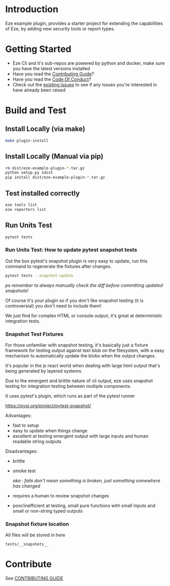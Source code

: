 # Introduction 

Eze example plugin, provides a starter project for extending the capabilities of Eze, by adding new security tools or report types.

# Getting Started

- Eze Cli and it's sub-repos are powered by python and docker, make sure you have the latest versions installed
- Have you read the [Contributing Guide](https://github.com/RiverSafeUK/eze-example-plugin/blob/main/CONTRIBUTING.md)?
- Have you read the [Code Of Conduct](https://github.com/RiverSafeUK/eze-example-plugin/blob/main/CODE_OF_CONDUCT.md)?
- Check out the [existing issues](https://github.com/RiverSafeUK/eze-example-plugin/issues) to see if any issues you're interested in have already been raised

# Build and Test

## Install Locally (via make)

```bash
make plugin-install
```

## Install Locally (Manual via pip)

```bash
rm dist/eze-example-plugin-*.tar.gz
python setup.py sdist
pip install dist/eze-example-plugin-*.tar.gz
```

## Test installed correctly

```bash
eze tools list
eze reporters list
```

## Run Units Test

```bash
pytest tests
```

### Run Units Test: How to update pytest snapshot tests

Out the box pytest's snapshot plugin is very easy to update, run this command to regenerate the fixtures after changes.

```bash
pytest tests --snapshot-update
```

_ps remember to always manually check the diff before committing updated snapshots!_

Of course it's your plugin so if you don't like snapshot testing (it is controversial) you don't need to include them!

We just find for complex HTML or console output, it's great at deterministic integration tests.

### Snapshot Test Fixtures

For those unfamiliar with snapshot testing, it's basically just a fixture framework for testing output against text blob
on the filesystem, with a easy mechanism to automatically update the blobs when the output changes.

It's popular in the js react world when dealing with large html output that's being generated by layered systems.

Due to the emergent and brittle nature of cli output, eze uses snapshot testing for integration testing between multiple components.

It uses pytest's plugin, which runs as part of the pytest runner

https://pypi.org/project/pytest-snapshot/


Advantages:

- fast to setup
- easy to update when things change
- excellent at testing emergent output with large inputs and human readable string outputs

Disadvantages:

- brittle
- smoke test

  _aka : fails don't mean something is broken, just something somewhere has changed_
- requires a human to review snapshot changes
- poor/inefficient at testing, small pure functions with small inputs and small or non-string typed outputs

### Snapshot fixture location

All files will be stored in here

```
tests/__snapshots__
```

# Contribute

See [CONTRIBUTING GUIDE](https://github.com/RiverSafeUK/eze-example-plugin/blob/main/CONTRIBUTING.md)